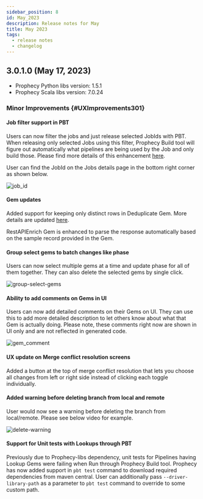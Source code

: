 ```yaml
---
sidebar_position: 8
id: May_2023
description: Release notes for May
title: May 2023
tags:
  - release notes
  - changelog
---
```


## 3.0.1.0 (May 17, 2023)

- Prophecy Python libs version: 1.5.1
- Prophecy Scala libs version: 7.0.24

### Minor Improvements {#UXImprovements301}

#### Job filter support in PBT

Users can now filter the jobs and just release selected JobIds with PBT. When releasing only selected Jobs using this filter, Prophecy Build tool will figure out automatically what pipelines are being used by the Job and only build those. Please find more details of this enhancement [here](../releases-and-deployment/prophecy-build-tool#deploy-specific-jobs-using-jobid-filter).

User can find the JobId on the Jobs details page in the bottom right corner as shown below.

![job_id](img/job-id.gif)

#### Gem updates

Added support for keeping only distinct rows in Deduplicate Gem. More details are updated [here](../low-code-spark/gems/transform/deduplicate).

RestAPIEnrich Gem is enhanced to parse the response automatically based on the sample record provided in the Gem.

#### Group select gems to batch changes like phase

Users can now select multiple gems at a time and update phase for all of them together. They can also delete the selected gems by single click.

![group-select-gems](img/group-select-gem.gif)

#### Ability to add comments on Gems in UI

Users can now add detailed comments on their Gems on UI. They can use this to add more detailed description to let others know about what that Gem is actually doing.
Please note, these comments right now are shown in UI only and are not reflected in generated code.

![gem_comment](img/gem_comment.gif)

#### UX update on Merge conflict resolution screens

Added a button at the top of merge conflict resolution that lets you choose all changes from left or right side instead of clicking each toggle individually.

#### Added warning before deleting branch from local and remote

User would now see a warning before deleting the branch from local/remote. Please see below video for example.

![delete-warning](img/warning-delete.gif)

#### Support for Unit tests with Lookups through PBT

Previously due to Prophecy-libs dependency, unit tests for Pipelines having Lookup Gems were failing when Run through Prophecy Build tool.
Prophecy has now added support in `pbt test` command to download required dependencies from maven central. User can additionally pass `--driver-library-path` as a parameter to `pbt test` command to override to some custom path.
